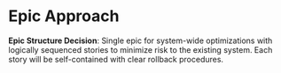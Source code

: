# Epic Approach

**Epic Structure Decision**: Single epic for system-wide optimizations with logically sequenced stories to minimize risk to the existing system. Each story will be self-contained with clear rollback procedures.
